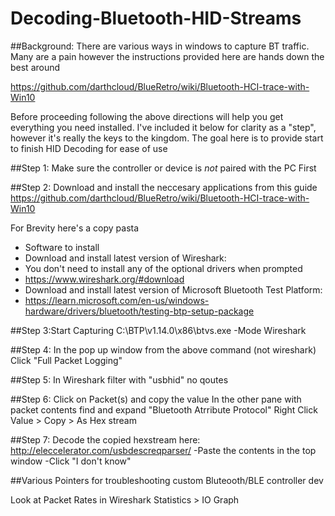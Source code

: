 # Decoding-Bluetooth-HID-Streams

##Background:
There are various ways in windows to capture BT traffic. Many are a pain however the instructions provided here are hands down the best around

https://github.com/darthcloud/BlueRetro/wiki/Bluetooth-HCI-trace-with-Win10

Before proceeding following the above directions will help you get everything you need installed.  I've included it below for clarity as a "step", however it's really the keys to the kingdom. The goal here is to provide start to finish HID Decoding for ease of use


##Step 1: 
Make sure the controller or device is *not* paired with the PC First


##Step 2:
Download and install the neccesary applications from this guide
https://github.com/darthcloud/BlueRetro/wiki/Bluetooth-HCI-trace-with-Win10

For Brevity here's a copy pasta
 - Software to install
 - Download and install latest version of Wireshark:
 - You don't need to install any of the optional drivers when prompted
 - https://www.wireshark.org/#download
 - Download and install latest version of Microsoft Bluetooth Test Platform:
- https://learn.microsoft.com/en-us/windows-hardware/drivers/bluetooth/testing-btp-setup-package


##Step 3:Start Capturing
C:\BTP\v1.14.0\x86\btvs.exe -Mode Wireshark


##Step 4: In the pop up window from the above command (not wireshark) Click "Full Packet Logging"


##Step 5: In Wireshark filter with "usbhid" no qoutes

##Step 6: Click on Packet(s) and copy the value
In the other pane with packet contents find and expand "Bluetooth Atrribute Protocol"
Right Click Value > Copy > As Hex stream


##Step 7: Decode the copied hexstream here:
http://eleccelerator.com/usbdescreqparser/
-Paste the contents in the top window
-Click "I don't know"


##Various Pointers for troubleshooting custom Bluteooth/BLE controller dev


Look at Packet Rates in Wireshark
Statistics > IO Graph
